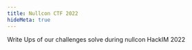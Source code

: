 ```yaml
---
title: Nullcon CTF 2022
hideMeta: true
---
```


Write Ups of our challenges solve during nullcon HackIM 2022
